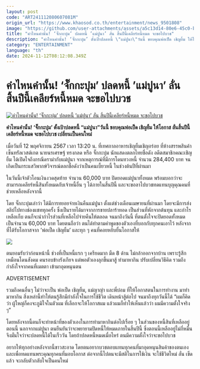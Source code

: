```yaml
---
layout: post
code: "ART241112080607081M"
origin_url: "https://www.khaosod.co.th/entertainment/news_9501808"
image: "https://github.com/user-attachments/assets/a5c13d14-80e6-45c0-bbfe-727c751e8ac2"
title: "คำไหนคำนั้น! ‘จั๊กกะบุ๋ม’ ปลดหนี้ ’แม่ปูนา’ ลั่น สิ้นปีนี้เคลียร์หนี้หมด จะขอไปบวช"
description: "คำไหนคำนั้น! ‘จั๊กกะบุ๋ม’ ตั้งเป้าปลดหนี้ \"แม่ปูนา\"วันนี้ ขอบคุณพ่อเป็ด เชิญยิ้ม ให้โอกาส ลั่นสิ้นปีนี้เคลียร์หนี้หมด จะขอไปบวช เปลี่ยนเป็นคนใหม่"
category: "ENTERTAINMENT"
language: "th"
date: 2024-11-12T08:12:08.349Z
---
```


# คำไหนคำนั้น! ‘จั๊กกะบุ๋ม’ ปลดหนี้ ’แม่ปูนา’ ลั่น สิ้นปีนี้เคลียร์หนี้หมด จะขอไปบวช

[![คำไหนคำนั้น! ‘จั๊กกะบุ๋ม’ ปลดหนี้ ’แม่ปูนา’ ลั่น สิ้นปีนี้เคลียร์หนี้หมด จะขอไปบวช](https://www.khaosod.co.th/wpapp/uploads/2024/11/jakkabum2.jpg "คำไหนคำนั้น! ‘จั๊กกะบุ๋ม’ ปลดหนี้ ’แม่ปูนา’ ลั่น สิ้นปีนี้เคลียร์หนี้หมด จะขอไปบวช")](https://www.khaosod.co.th/wpapp/uploads/2024/11/jakkabum2.jpg)

**คำไหนคำนั้น! ‘จั๊กกะบุ๋ม’ ตั้งเป้าปลดหนี้ “แม่ปูนา”วันนี้ ขอบคุณพ่อเป็ด เชิญยิ้ม ให้โอกาส ลั่นสิ้นปีนี้เคลียร์หนี้หมด จะขอไปบวช เปลี่ยนเป็นคนใหม่**

เมื่อวันที่ 12 พฤศจิกายน 2567 เวลา 13:20 น. ที่เทศกาลอาหารเชิญยิ้มเชิญอร่อย ที่ห้างสรรพสินค้าเซ็นทรัลเวสต์เกต นายนรเศรษฐ์ ทรงกลด หรือ จั๊กกะบุ๋ม นักแสดงตลกไทยชื่อดัง อดีตสมาชิกคณะเชิญยิ้ม ได้เปิดใจถึงกรณีดราม่ากับแม่ปูนา จากเหตุการณ์ที่มีการโดนทวงหนี้ จำนวน 284,400 บาท จนเกิดเป็นกระแสวิพากษ์วิจารณ์ตลกชื่อดังว่าเป็นคนเบี้ยวหนี้ ในช่วงต้นปีที่ผ่านมา

ในวันนี้เจ้าตัวโอนเงินงวดสุดท้าย จำนวน 60,000 บาท ปิดยอดแม่ปูนาทั้งหมด พร้อมบอกว่าจะสามารถเคลียร์หนี้สินทั้งหมดกับเจ้าหนี้อื่น ๆ ได้ภายในสิ้นปีนี้ และจะขอลาไปบวชทดแทนบุญคุณคนที่ช่วยเหลือหลังจากนี้

โดย จั๊กกะบุ๋มเล่าว่า ได้มีการทยอยจ่ายเงินคืนแม่ปูนา ตั้งแต่ช่วงเดือนเมษายนที่ผ่านมา โดยจะมีการส่งสลิปไปทางช่องแชททุกครั้ง ซึ่งเป็นรายได้มาจากการขายปลาร้าทอด เป็นส่วนที่หักจากต้นทุน และกำไรเหลือเก็บ ตนก็จะนำกำไรส่วนที่เหลือไปจ่ายคืนให้ตลอด จนมาถึงวันนี้ ที่ตนตั้งใจจะปิดยอดทั้งหมด เป็นจำนวน 60,000 บาท โดยตนถือว่า ตนได้ทำตามคำพูดของตัวเองที่บอกกับทุกคนเอาไว้ หลังจากที่ได้รับโอกาสจาก ’พ่อเป็ด เชิญยิ้ม’ และทุก ๆ คนที่คอยหยิบยื่นโอกาสให้

![](https://www.khaosod.co.th/wpapp/uploads/2024/11/S__9273399_0-696x392.jpg)

ตนยอมรับว่าก่อนหน้านี้ ช่วงที่เป็นหนี้แรก ๆ เครียดมาก มืด 8 ด้าน ไม่กล้าออกจากบ้าน เพราะรู้สึกเหมือนโดนสังคม คนรอบข้างรังเกียจ แต่พอตัวเองลุกขึ้นมาสู้ ทำมาหากิน ปรับเปลี่ยนวิธีคิด รวมถึงกำลังใจจากคนที่เมตตา เข้ามาอุดหนุนตน

ADVERTISEMENT

รวมถึงคนอื่นๆ ไม่ว่าจะเป็น พ่อเป็ด เชิญยิ้ม, แม่ญาญ่า และพี่บ๋อม ที่ให้โอกาสตนในการทำงาน มาทำมาหากิน สิ่งเหล่านี้ทำให้ตนรู้สึกมีกำลังใจในการใช้ชีวิต เดินหน้าสู้ต่อไป จนมาถึงทุกวันนี้ได้ “ผมก็คิดว่า ผู้ใหญ่ก็คงจะภูมิใจในตัวผม ที่เลือกจะให้โอกาสผม แล้วผมก็ทำให้เห็นแล้วว่า ผมมีความตั้งใจจริง ๆ”



โดยหลังจากนี้ตนก็จะทำหน้าที่ของตัวเองในการทำมาหากินต่อไปเรื่อย ๆ ในส่วนของหนี้สินที่เหลืออยู่ตอนนี้ นอกจากแม่ปูนา ตนยืนยันว่าจะพยายามปิดหนี้ให้หมดภายในสิ้นปีนี้ ซึ่งตอนนี้เหลืออยู่ไม่กี่หมื่น จึงมั่นใจว่าจะปลดหนี้ได้ในเร็ววัน โดยถ้าปลดหนี้หมดเมื่อไหร่ ตนมีความตั้งใจว่าจะขอไปบวช

อยากให้ทุกอย่างหลังจากนี้ขาวสะอาด โดยตนอยากบวชตอบแทนทุกคนที่มาอุดหนุนสินค้าของตนเอง และเพื่อทดแทนพระคุณทุกคนที่มอบโอกาส ต่อจากนี้ไปตนจะมีสติในการใช้เงิน จะใช้ชีวิตใหม่ ลั่น เข็ดแล้ว จะกลับตัวกลับใจเป็นคนใหม่